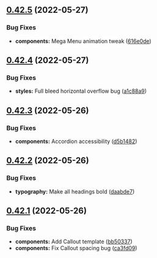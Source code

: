 ## [0.42.5](https://github.com/jacecotton/tcds/compare/v0.42.4...v0.42.5) (2022-05-27)


### Bug Fixes

* **components:** Mega Menu animation tweak ([616e0de](https://github.com/jacecotton/tcds/commit/616e0de4b7988b1df5264365f7a1021511ea98b5))



## [0.42.4](https://github.com/jacecotton/tcds/compare/v0.42.3...v0.42.4) (2022-05-27)


### Bug Fixes

* **styles:** Full bleed horizontal overflow bug ([a1c88a9](https://github.com/jacecotton/tcds/commit/a1c88a936d9e8e31844f2ad77c62a5ab6c7891af))



## [0.42.3](https://github.com/jacecotton/tcds/compare/v0.42.2...v0.42.3) (2022-05-26)


### Bug Fixes

* **components:** Accordion accessibility ([d5b1482](https://github.com/jacecotton/tcds/commit/d5b1482c7fc878e0238ed7af124d2e54e6f6ae53))



## [0.42.2](https://github.com/jacecotton/tcds/compare/v0.42.1...v0.42.2) (2022-05-26)


### Bug Fixes

* **typography:** Make all headings bold ([daabde7](https://github.com/jacecotton/tcds/commit/daabde79ee1b8d2ca34843197c0aad49f93bf7d2))



## [0.42.1](https://github.com/jacecotton/tcds/compare/v0.42.0...v0.42.1) (2022-05-26)


### Bug Fixes

* **components:** Add Callout template ([bb50337](https://github.com/jacecotton/tcds/commit/bb50337829ca2f591c273bc7b75b11dac448eb90))
* **components:** Fix Callout spacing bug ([ca3fd09](https://github.com/jacecotton/tcds/commit/ca3fd0974d8c0385f568ecf31479e9016817385b))



